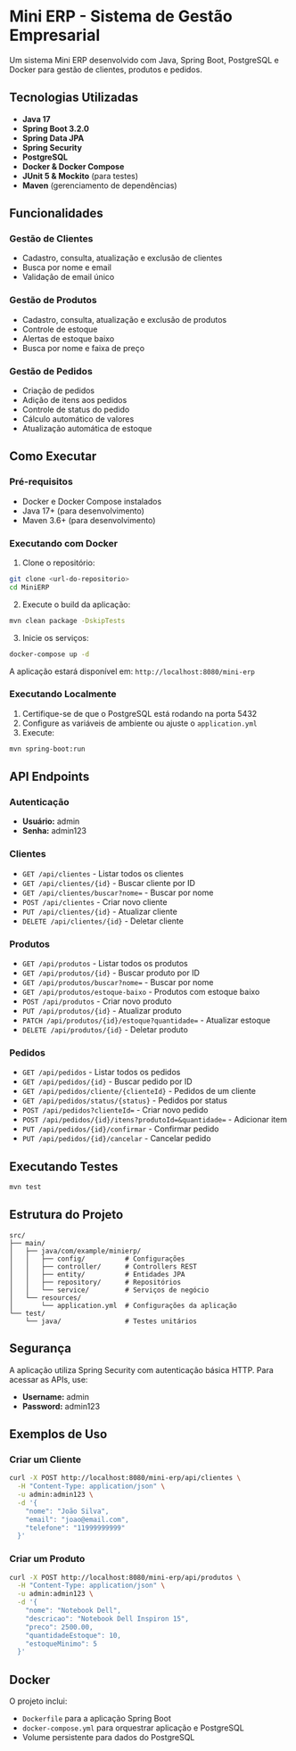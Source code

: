 # Mini ERP - Sistema de Gestão Empresarial

Um sistema Mini ERP desenvolvido com Java, Spring Boot, PostgreSQL e Docker para gestão de clientes, produtos e pedidos.

## Tecnologias Utilizadas

- **Java 17**
- **Spring Boot 3.2.0**
- **Spring Data JPA**
- **Spring Security**
- **PostgreSQL**
- **Docker & Docker Compose**
- **JUnit 5 & Mockito** (para testes)
- **Maven** (gerenciamento de dependências)

## Funcionalidades

### Gestão de Clientes
- Cadastro, consulta, atualização e exclusão de clientes
- Busca por nome e email
- Validação de email único

### Gestão de Produtos
- Cadastro, consulta, atualização e exclusão de produtos
- Controle de estoque
- Alertas de estoque baixo
- Busca por nome e faixa de preço

### Gestão de Pedidos
- Criação de pedidos
- Adição de itens aos pedidos
- Controle de status do pedido
- Cálculo automático de valores
- Atualização automática de estoque

## Como Executar

### Pré-requisitos
- Docker e Docker Compose instalados
- Java 17+ (para desenvolvimento)
- Maven 3.6+ (para desenvolvimento)

### Executando com Docker

1. Clone o repositório:
```bash
git clone <url-do-repositorio>
cd MiniERP
```

2. Execute o build da aplicação:
```bash
mvn clean package -DskipTests
```

3. Inicie os serviços:
```bash
docker-compose up -d
```

A aplicação estará disponível em: `http://localhost:8080/mini-erp`

### Executando Localmente

1. Certifique-se de que o PostgreSQL está rodando na porta 5432
2. Configure as variáveis de ambiente ou ajuste o `application.yml`
3. Execute:
```bash
mvn spring-boot:run
```

## API Endpoints

### Autenticação
- **Usuário:** admin
- **Senha:** admin123

### Clientes
- `GET /api/clientes` - Listar todos os clientes
- `GET /api/clientes/{id}` - Buscar cliente por ID
- `GET /api/clientes/buscar?nome=` - Buscar por nome
- `POST /api/clientes` - Criar novo cliente
- `PUT /api/clientes/{id}` - Atualizar cliente
- `DELETE /api/clientes/{id}` - Deletar cliente

### Produtos
- `GET /api/produtos` - Listar todos os produtos
- `GET /api/produtos/{id}` - Buscar produto por ID
- `GET /api/produtos/buscar?nome=` - Buscar por nome
- `GET /api/produtos/estoque-baixo` - Produtos com estoque baixo
- `POST /api/produtos` - Criar novo produto
- `PUT /api/produtos/{id}` - Atualizar produto
- `PATCH /api/produtos/{id}/estoque?quantidade=` - Atualizar estoque
- `DELETE /api/produtos/{id}` - Deletar produto

### Pedidos
- `GET /api/pedidos` - Listar todos os pedidos
- `GET /api/pedidos/{id}` - Buscar pedido por ID
- `GET /api/pedidos/cliente/{clienteId}` - Pedidos de um cliente
- `GET /api/pedidos/status/{status}` - Pedidos por status
- `POST /api/pedidos?clienteId=` - Criar novo pedido
- `POST /api/pedidos/{id}/itens?produtoId=&quantidade=` - Adicionar item
- `PUT /api/pedidos/{id}/confirmar` - Confirmar pedido
- `PUT /api/pedidos/{id}/cancelar` - Cancelar pedido

## Executando Testes

```bash
mvn test
```

## Estrutura do Projeto

```
src/
├── main/
│   ├── java/com/example/minierp/
│   │   ├── config/          # Configurações
│   │   ├── controller/      # Controllers REST
│   │   ├── entity/          # Entidades JPA
│   │   ├── repository/      # Repositórios
│   │   └── service/         # Serviços de negócio
│   └── resources/
│       └── application.yml  # Configurações da aplicação
└── test/
    └── java/                # Testes unitários
```

## Segurança

A aplicação utiliza Spring Security com autenticação básica HTTP. Para acessar as APIs, use:
- **Username:** admin
- **Password:** admin123

## Exemplos de Uso

### Criar um Cliente
```bash
curl -X POST http://localhost:8080/mini-erp/api/clientes \
  -H "Content-Type: application/json" \
  -u admin:admin123 \
  -d '{
    "nome": "João Silva",
    "email": "joao@email.com",
    "telefone": "11999999999"
  }'
```

### Criar um Produto
```bash
curl -X POST http://localhost:8080/mini-erp/api/produtos \
  -H "Content-Type: application/json" \
  -u admin:admin123 \
  -d '{
    "nome": "Notebook Dell",
    "descricao": "Notebook Dell Inspiron 15",
    "preco": 2500.00,
    "quantidadeEstoque": 10,
    "estoqueMinimo": 5
  }'
```

## Docker

O projeto inclui:
- `Dockerfile` para a aplicação Spring Boot
- `docker-compose.yml` para orquestrar aplicação e PostgreSQL
- Volume persistente para dados do PostgreSQL
